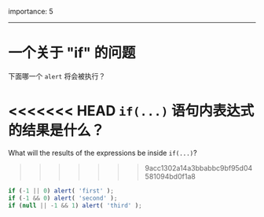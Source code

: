 importance: 5

---

# 一个关于 "if" 的问题

下面哪一个 `alert` 将会被执行？

<<<<<<< HEAD
`if(...)` 语句内表达式的结果是什么？
=======
What will the results of the expressions be inside `if(...)`?
>>>>>>> 9acc1302a14a3bbabbc9bf95d04581094bd0f1a8

```js
if (-1 || 0) alert( 'first' );
if (-1 && 0) alert( 'second' );
if (null || -1 && 1) alert( 'third' );
```

